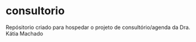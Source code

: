 # consultorio
Repósitorio criado para hospedar o projeto de consultório/agenda da Dra. Kátia Machado
